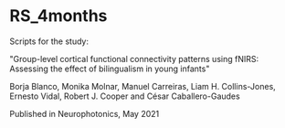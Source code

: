 # RS_4months
Scripts for the study:

"Group-level cortical functional connectivity patterns using fNIRS: Assessing the effect of bilingualism in young infants"

Borja Blanco, Monika Molnar, Manuel Carreiras, Liam H. Collins-Jones, Ernesto Vidal, Robert J. Cooper and César Caballero-Gaudes

Published in Neurophotonics, May 2021
